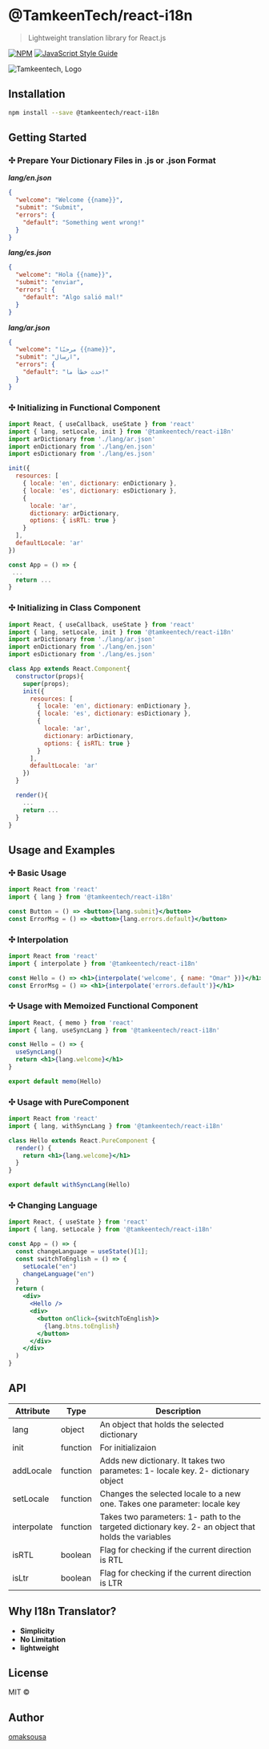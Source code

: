 # @TamkeenTech/react-i18n

> Lightweight translation library for React.js

[![NPM](https://img.shields.io/badge/npm-1.0.0-blue)](https://www.npmjs.com/package/@tamkeentech/react-i18n) [![JavaScript Style Guide](https://img.shields.io/badge/code_style-standard-brightgreen.svg)](https://standardjs.com)

![Tamkeentech, Logo](https://i.imgur.com/vwhssu8.png)

## Installation

```bash
npm install --save @tamkeentech/react-i18n
```

## Getting Started

### ✣ Prepare Your Dictionary Files in .js or .json Format

_**lang/en.json**_
```json 
{
  "welcome": "Welcome {{name}}",
  "submit": "Submit",
  "errors": {
    "default": "Something went wrong!"
  }
}
```
_**lang/es.json**_

```json lang/es.json
{
  "welcome": "Hola {{name}}",
  "submit": "enviar",
  "errors": {
    "default": "Algo salió mal!"
  }
}
```
_**lang/ar.json**_

```json lang/ar.json
{
  "welcome": "مرحبًا {{name}}",
  "submit": "ارسال",
  "errors": {
    "default": "حدث خطأ ما!"
  }
}
```

### ✣ Initializing in Functional Component

```jsx
import React, { useCallback, useState } from 'react'
import { lang, setLocale, init } from '@tamkeentech/react-i18n'
import arDictionary from './lang/ar.json'
import enDictionary from './lang/en.json'
import esDictionary from './lang/es.json'

init({
  resources: [
    { locale: 'en', dictionary: enDictionary },
    { locale: 'es', dictionary: esDictionary },
    {
      locale: 'ar',
      dictionary: arDictionary,
      options: { isRTL: true }
    }
  ],
  defaultLocale: 'ar'
})

const App = () => {
 ...
  return ...
}
```
### ✣ Initializing in Class Component

```jsx
import React, { useCallback, useState } from 'react'
import { lang, setLocale, init } from '@tamkeentech/react-i18n'
import arDictionary from './lang/ar.json'
import enDictionary from './lang/en.json'
import esDictionary from './lang/es.json'

class App extends React.Component{
  constructor(props){
    super(props);
    init({
      resources: [
        { locale: 'en', dictionary: enDictionary },
        { locale: 'es', dictionary: esDictionary },
        {
          locale: 'ar',
          dictionary: arDictionary,
          options: { isRTL: true }
        }
      ],
      defaultLocale: 'ar'
    })
  }

  render(){
    ...
    return ...
  }
}
```

## Usage and Examples

### ✣ Basic Usage

```jsx
import React from 'react'
import { lang } from '@tamkeentech/react-i18n'

const Button = () => <button>{lang.submit}</button>
const ErrorMsg = () => <button>{lang.errors.default}</button>
```

### ✣ Interpolation

```jsx
import React from 'react'
import { interpolate } from '@tamkeentech/react-i18n'

const Hello = () => <h1>{interpolate('welcome', { name: "Omar" })}</h1>
const ErrorMsg = () => <h1>{interpolate('errors.default')}</h1>
```

### ✣ Usage with Memoized Functional Component

```jsx
import React, { memo } from 'react'
import { lang, useSyncLang } from '@tamkeentech/react-i18n'

const Hello = () => {
  useSyncLang()
  return <h1>{lang.welcome}</h1>
}

export default memo(Hello)
```

### ✣ Usage with PureComponent

```jsx
import React from 'react'
import { lang, withSyncLang } from '@tamkeentech/react-i18n'

class Hello extends React.PureComponent {
  render() {
    return <h1>{lang.welcome}</h1>
  }
}

export default withSyncLang(Hello)
```

### ✣ Changing Language

```jsx
import React, { useState } from 'react'
import { lang, setLocale } from '@tamkeentech/react-i18n'

const App = () => {
  const changeLanguage = useState()[1];
  const switchToEnglish = () => {
    setLocale("en")
    changeLanguage("en")
  }
  return (
    <div>
      <Hello />
      <div>
        <button onClick={switchToEnglish}>
          {lang.btns.toEnglish}
        </button>
      </div>
    </div>
  )
}
```

## API
| Attribute | Type |  Description |
| ------ | ------ | ------ |
| lang | object | An object that holds the selected dictionary |
| init | function | For initializaion |
| addLocale | function | Adds new dictionary. It takes two parametes: 1- locale key. 2- dictionary object |
| setLocale | function | Changes the selected locale to a new one. Takes one parameter: locale key |
| interpolate | function | Takes two parameters: 1- path to the targeted dictionary key. 2- an object that holds the variables |
| isRTL | boolean | Flag for checking if the current direction is RTL |
| isLtr | boolean |  Flag for checking if the current direction is LTR |

## Why I18n Translator?
- **Simplicity**
- **No Limitation**
- **lightweight**

## License
MIT © 

## Author
[omaksousa](https://github.com/omaksousa)


